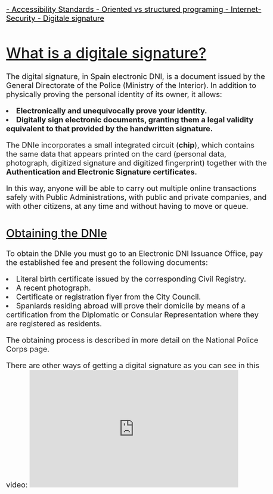 <!DOCTYPE HTML>
<html>
    <head>
        <meta charset="utf-8">
        <title>Digitale signature</title>
    </head>
         <style>
        body{
        font-size: 20px;
        margin: 4em;
        }
        h1{
        font-weight: 500;
        text-intet: 8mm;
        text-decoration: underline;
        }
         h2{
        font-weight: 500;
        text-intet: 8mm;
         text-decoration: underline;
        }
        #hopper-links{
    background: rgb(209,245,255)
    border: 2px dashed blue;
    font-size: 20px;
    }
    a:link{
    color: rgb(0,0,0);
    }
    a:hover, a:active, a:focus {
    background-color: rgb(0,255,255);
    </style>        
     <div id="hopper-links">
    <a href="accessibility.html" > - Accessibility Standards </a>
    <a href="programing.html" > - Oriented vs structured programing </a>
    <a href="Internet-Security.html" > - Internet-Security </a>
    <a href="Digitale-signature.html" > - Digitale signature </a>
    </div>
  <h1>What is a digitale signature?</h1>
  <p>The digital signature, in Spain electronic DNI, is a document issued by the General Directorate of the Police (Ministry of the Interior). In addition to physically proving the personal identity of its owner, it allows:</p>
  <li><strong>Electronically and unequivocally prove your identity.</strong></li>
  <li><strong>Digitally sign electronic documents, granting them a legal validity equivalent to that provided by the handwritten signature.</strong></li>
  <p>The DNIe incorporates a small integrated circuit (<strong>chip</strong>), which contains the same data that appears printed on the card (personal data, photograph, digitized signature and digitized fingerprint) together with the <strong>Authentication and Electronic Signature certificates.</strong></p>
  <p>In this way, anyone will be able to carry out multiple online transactions safely with Public Administrations, with public and private companies, and with other citizens, at any time and without having to move or queue.</p>
  <h2>Obtaining the DNIe</h2>
  <p>To obtain the DNIe you must go to an Electronic DNI Issuance Office, pay the established fee and present the following documents:</p>
  <li>Literal birth certificate issued by the corresponding Civil Registry.</li>
  <li>A recent photograph.</li>
  <li>Certificate or registration flyer from the City Council.</li>
  <li>Spaniards residing abroad will prove their domicile by means of a certification from the Diplomatic or Consular Representation where they are registered as residents.</li>
  <p>The obtaining process is described in more detail on the National Police Corps page.</p>
    <p>There are other ways of getting a digital signature as you can see in this video:
    <iframe width="560" height="315" src="https://www.youtube.com/embed/dwqg52dlbvc" title="YouTube video player" frameborder="0" allow="accelerometer; autoplay; clipboard-write; encrypted-media; gyroscope; picture-in-picture" allowfullscreen></iframe>
        
</html>
